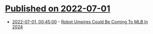 # [Published on 2022-07-01](index.md)

* [2022-07-01, 00:45:00](https://hardware.slashdot.org/story/22/06/30/218253/robot-umpires-could-be-coming-to-mlb-in-2024?utm_source=rss1.0mainlinkanon&utm_medium=feed) - [Robot Umpires Could Be Coming To MLB In 2024](https://hardware.slashdot.org/story/22/06/30/218253/robot-umpires-could-be-coming-to-mlb-in-2024?utm_source=rss1.0mainlinkanon&utm_medium=feed)
